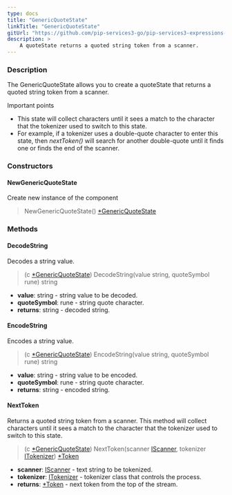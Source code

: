 ```yaml
---
type: docs
title: "GenericQuoteState"
linkTitle: "GenericQuoteState"
gitUrl: "https://github.com/pip-services3-go/pip-services3-expressions-go"
description: > 
    A quoteState returns a quoted string token from a scanner. 
---
```


### Description

The GenericQuoteState allows you to create a quoteState that returns a quoted string token from a scanner.

Important points

- This state will collect characters until it sees a match to the character that the tokenizer used to switch to this state. 
- For example, if a tokenizer uses a double-quote character to enter this state, then *nextToken()* will search for another double-quote until it finds one or finds the end of the scanner.


### Constructors

#### NewGenericQuoteState
Create new instance of the component
> NewGenericQuoteState() [*GenericQuoteState]()

### Methods

#### DecodeString
Decodes a string value.
> (c [*GenericQuoteState]()) DecodeString(value string, quoteSymbol rune) string

- **value**: string - string value to be decoded.
- **quoteSymbol**: rune - string quote character.
- **returns**: string - decoded string.

#### EncodeString
Encodes a string value.
> (c [*GenericQuoteState]()) EncodeString(value string, quoteSymbol rune) string

- **value**: string - string value to be encoded.
- **quoteSymbol**: rune - string quote character.
- **returns**: string - encoded string.

#### NextToken
Returns a quoted string token from a scanner. This method will collect
characters until it sees a match to the character that the tokenizer used
to switch to this state.

> (c [*GenericQuoteState]()) NextToken(scanner [IScanner](../../../io/iscanner), tokenizer [ITokenizer](../../itokenizer)) [*Token](../../token)

- **scanner**: [IScanner](../../../io/iscanner) - text string to be tokenized.
- **tokenizer**: [ITokenizer](../../itokenizer) - tokenizer class that controls the process.
- **returns**: [*Token](../../token) - next token from the top of the stream.
